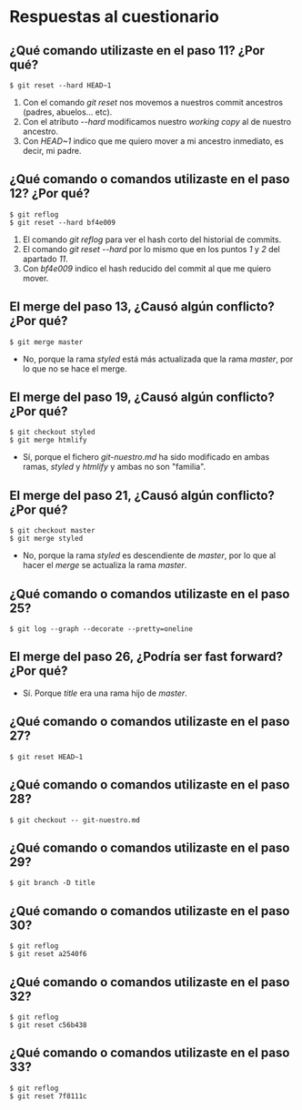 # Respuestas al cuestionario

## ¿Qué comando utilizaste en el paso 11? ¿Por qué?

`$ git reset --hard HEAD~1`

1. Con el comando *git reset* nos movemos a nuestros commit ancestros (padres, abuelos... etc).
2. Con el atributo *--hard* modificamos nuestro *working copy* al de nuestro ancestro.
3. Con *HEAD~1* indico que me quiero mover a mi ancestro inmediato, es decir, mi padre.

## ¿Qué comando o comandos utilizaste en el paso 12? ¿Por qué?

`$ git reflog`  
`$ git reset --hard bf4e009`

1. El comando *git reflog* para ver el hash corto del historial de commits.
2. El comando *git reset --hard* por lo mismo que en los puntos *1* y *2* del apartado *11*.
3. Con *bf4e009* indico el hash reducido del commit al que me quiero mover.

## El merge del paso 13, ¿Causó algún conflicto? ¿Por qué?

`$ git merge master`

* No, porque la rama *styled* está más actualizada que la rama *master*, por lo que no se hace el merge.


## El merge del paso 19, ¿Causó algún conflicto? ¿Por qué?

`$ git checkout styled`  
`$ git merge htmlify`

* Sí, porque el fichero *git-nuestro.md* ha sido modificado en ambas ramas, *styled* y *htmlify* y ambas no son "familia".

## El merge del paso 21, ¿Causó algún conflicto? ¿Por qué?

`$ git checkout master`  
`$ git merge styled`

* No, porque la rama *styled* es descendiente de *master*, por lo que al hacer el *merge* se actualiza la rama *master*.

## ¿Qué comando o comandos utilizaste en el paso 25?
`$ git log --graph --decorate --pretty=oneline`

## El merge del paso 26, ¿Podría ser fast forward? ¿Por qué?

* Sí. Porque *title* era una rama hijo de *master*.

## ¿Qué comando o comandos utilizaste en el paso 27?

`$ git reset HEAD~1`

## ¿Qué comando o comandos utilizaste en el paso 28?

`$ git checkout -- git-nuestro.md`

## ¿Qué comando o comandos utilizaste en el paso 29?

`$ git branch -D title`

## ¿Qué comando o comandos utilizaste en el paso 30?

`$ git reflog`  
`$ git reset a2540f6`

## ¿Qué comando o comandos utilizaste en el paso 32?

`$ git reflog`  
`$ git reset c56b438`

## ¿Qué comando o comandos utilizaste en el paso 33?

`$ git reflog`  
`$ git reset 7f8111c`

